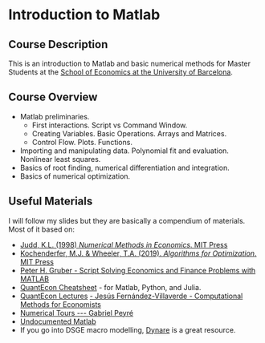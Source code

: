 # Introduction to Matlab

## Course Description

This is an introduction to Matlab and basic numerical methods for Master Students at the [School of Economics at the University of Barcelona](https://www.ub.edu/school-economics/).

## Course Overview

- Matlab preliminaries.
  - First interactions. Script vs Command Window.
  - Creating Variables. Basic Operations. Arrays and Matrices.
  - Control Flow. Plots. Functions.
- Importing and manipulating data. Polynomial fit and evaluation. Nonlinear least squares.
- Basics of root finding, numerical differentiation and integration.
- Basics of numerical optimization.

## Useful Materials

I will follow my slides but they are basically a compendium of materials. Most of it based on:

- [Judd, K.L. (1998) *Numerical Methods in Economics*. MIT Press](https://mitpress.mit.edu/books/numerical-methods-economics)
- [Kochenderfer, M.J. & Wheeler, T.A. (2019). *Algorithms for Optimization*. MIT Press](https://mitpress.mit.edu/books/algorithms-optimization)
- [Peter H. Gruber - Script Solving Economics and Finance Problems with MATLAB](https://people.lu.usi.ch/gruberp/MatlabMasterScript.pdf)
- [QuantEcon Cheatsheet](https://cheatsheets.quantecon.org/index.html) -  for Matlab, Python, and Julia.
- [QuantEcon Lectures](https://quantecon.org/lectures/)
[- Jesús Fernández-Villaverde - Computational Methods for Economists](https://www.sas.upenn.edu/~jesusfv/teaching.html)
- [Numerical Tours --- Gabriel Peyré](http://www.numerical-tours.com/matlab/)
- [Undocumented Matlab](http://undocumentedmatlab.com/)
- If you go into DSGE macro modelling, [Dynare](https://www.dynare.org/) is a great resource.

